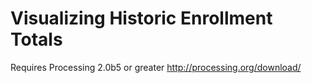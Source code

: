 Visualizing Historic Enrollment Totals
=======

Requires Processing 2.0b5 or greater
http://processing.org/download/